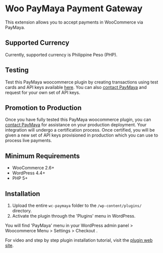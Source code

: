 # Woo PayMaya Payment Gateway
This extension allows you to accept payments in WooCommerce via PayMaya. 

## Supported Currency 
Currently, supported currency is Philippine Peso (PHP).

## Testing
Test this PayMaya woocommerce plugin by creating transactions using test cards and API keys available [here](https://developers.paymaya.com/blog/entry/payment-vault-test-merchants-and-cards). You can also [contact PayMaya](http://support.paymaya.com/support/home) and request for your own set of API keys.

## Promotion to Production 
Once you have fully tested this PayMaya woocommerce plugin, you can [contact PayMaya](http://support.paymaya.com/support/home) for assistance on your production deployment. Your integration will undergo a certification process. Once certified, you will be given a new set of API keys provisioned in production which you can use to process live payments.

## Minimum Requirements 

*   WooCommerce 2.6+
*   WordPress 4.4+
*   PHP 5+

## Installation 

1. Upload the entire `wc-paymaya` folder to the `/wp-content/plugins/` directory.
2. Activate the plugin through the 'Plugins' menu in WordPress.

You will find 'PayMaya' menu in your WordPress admin panel > Woocommerce Menu > Settings > Checkout .

For video and step by step plugin installation tutorial, visit the [plugin web site](https://ryanitsolutions.wordpress.com/2017/08/15/paymaya-installation/).



